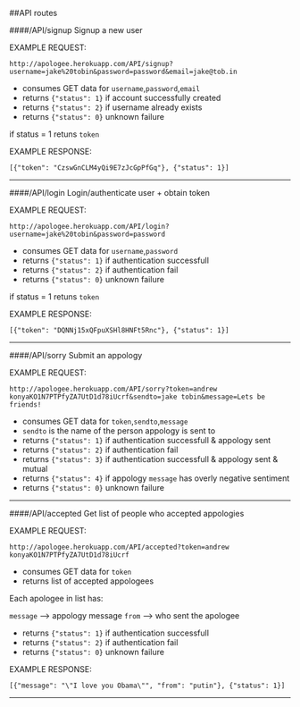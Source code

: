 ##API routes

####/API/signup
Signup a new user

EXAMPLE REQUEST:

`http://apologee.herokuapp.com/API/signup?username=jake%20tobin&password=password&email=jake@tob.in`

* consumes GET data for `username`,`password`,`email`
* returns `{"status": 1}` if account successfully created
* returns `{"status": 2}` if username already exists
* returns `{"status": 0}` unknown failure

if status = 1 retuns `token`

EXAMPLE RESPONSE:

`[{"token": "CzswGnCLM4yQi9E7zJcGpPfGq"}, {"status": 1}]`

---

####/API/login
Login/authenticate user + obtain token

EXAMPLE REQUEST:

`http://apologee.herokuapp.com/API/login?username=jake%20tobin&password=password`

* consumes GET data for `username`,`password`
* returns `{"status": 1}` if authentication successfull
* returns `{"status": 2}` if authentication fail
* returns `{"status": 0}` unknown failure

if status = 1 retuns `token`

EXAMPLE RESPONSE:

`[{"token": "DQNNj15xQFpuXSHl8HNFt5Rnc"}, {"status": 1}]`

---

####/API/sorry
Submit an appology

EXAMPLE REQUEST:

`http://apologee.herokuapp.com/API/sorry?token=andrew konyaKO1N7PTPfyZA7UtD1d78iUcrf&sendto=jake tobin&message=Lets be friends!`

* consumes GET data for `token`,`sendto`,`message`
* `sendto` is the name of the person appology is sent to
* returns `{"status": 1}` if authentication successfull & appology sent
* returns `{"status": 2}` if authentication fail
* returns `{"status": 3}` if authentication successfull & appology sent & mutual
* returns `{"status": 4}` if appology `message` has overly negative sentiment
* returns `{"status": 0}` unknown failure

---

####/API/accepted
Get list of people who accepted appologies

EXAMPLE REQUEST:

`http://apologee.herokuapp.com/API/accepted?token=andrew konyaKO1N7PTPfyZA7UtD1d78iUcrf`

* consumes GET data for `token`
* returns list of accepted appologees

Each apologee in list has:

`message` --> appology message
`from` --> who sent the apologee

* returns `{"status": 1}` if authentication successfull
* returns `{"status": 2}` if authentication fail
* returns `{"status": 0}` unknown failure

EXAMPLE RESPONSE:

`[{"message": "\"I love you Obama\"", "from": "putin"}, {"status": 1}]`

---

